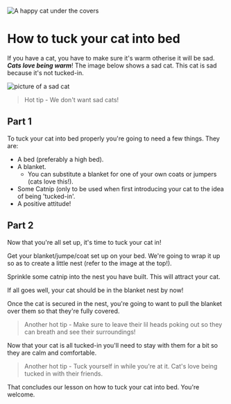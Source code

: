 ![A happy cat under the covers](https://images.unsplash.com/photo-1541781774459-bb2af2f05b55?q=80&w=1460&auto=format&fit=crop&ixlib=rb-4.0.3&ixid=M3wxMjA3fDB8MHxwaG90by1wYWdlfHx8fGVufDB8fHx8fA%3D%3D)
# How to tuck your cat into bed
If you have a cat, you have to make sure it's warm otherise it will be sad. ***Cats love being warm***! The image below shows a sad cat. This cat is sad because it's not tucked-in.

![picture of a sad cat](https://images.unsplash.com/photo-1525785967371-87ba44b3e6cf?q=80&w=1473&auto=format&fit=crop&ixlib=rb-4.0.3&ixid=M3wxMjA3fDB8MHxwaG90by1wYWdlfHx8fGVufDB8fHx8fA%3D%3D)
> Hot tip - We don't want sad cats!
## Part 1

To tuck your cat into bed properly you're going to need a few things. They are:
* A bed (preferably a high bed).
* A blanket.
    * You can substitute a blanket for one of your own coats or jumpers (cats love this!).
* Some Catnip (only to be used when first introducing your cat to the idea of being 'tucked-in'.
* A positive attitude!

## Part 2

Now that you're all set up, it's time to tuck your cat in!

Get your blanket/jumpe/coat set up on your bed. We're going to wrap it up so as to create a little nest (refer to the image at the top!).

Sprinkle some catnip into the nest you have built. This will attract your cat.

If all goes well, your cat should be in the blanket nest by now!

Once the cat is secured in the nest, you're going to want to pull the blanket over them so that they're fully covered.

> Another hot tip - Make sure to leave their lil heads poking out so they can breath and see their surroundings!

Now that your cat is all tucked-in you'll need to stay with them for a bit so they are calm and comfortable.

> Another hot tip - Tuck yourself in while you're at it. Cat's love being tucked in with their friends.

That concludes our lesson on how to tuck your cat into bed. You're welcome.

